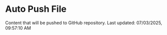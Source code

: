 # Auto Push File

Content that will be pushed to GitHub repository.
Last updated: 07/03/2025, 09:57:10 AM